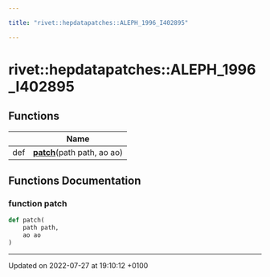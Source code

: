 ```yaml
---

title: "rivet::hepdatapatches::ALEPH_1996_I402895"

---
```


# rivet::hepdatapatches::ALEPH_1996_I402895



## Functions

|                | Name           |
| -------------- | -------------- |
| def | **[patch](http://example.org/namespaces/namespacerivet_1_1hepdatapatches_1_1aleph__1996__i402895/#function-patch)**(path path, ao ao) |


## Functions Documentation

### function patch

```python
def patch(
    path path,
    ao ao
)
```






-------------------------------

Updated on 2022-07-27 at 19:10:12 +0100